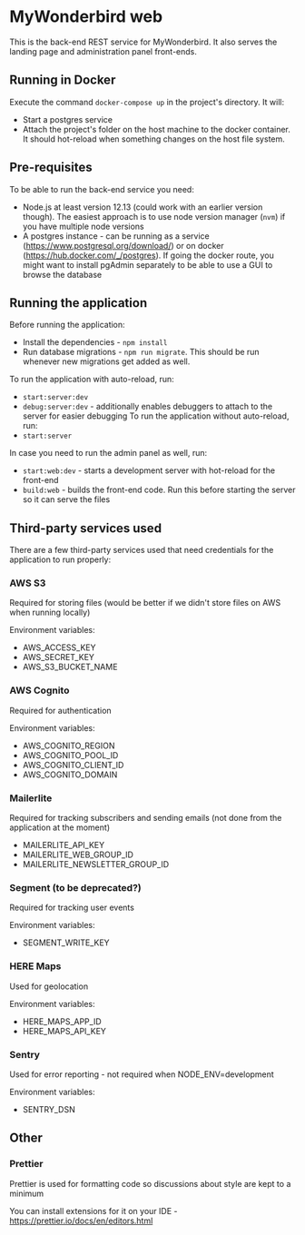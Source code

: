 # MyWonderbird web

This is the back-end REST service for MyWonderbird. 
It also serves the landing page and administration panel front-ends.


## Running in Docker
Execute the command `docker-compose up` in the project's directory. It will:
- Start a postgres service
- Attach the project's folder on the host machine to the docker container. It should hot-reload when something changes on the host file system.

## Pre-requisites
To be able to run the back-end service you need:
- Node.js at least version 12.13 (could work with an earlier version though). The easiest approach is to use node version manager (`nvm`) if you have multiple node versions
- A postgres instance - can be running as a service (https://www.postgresql.org/download/) or on docker (https://hub.docker.com/_/postgres). If going the docker route, you might want to install pgAdmin separately to be able to use a GUI to browse the database

## Running the application
Before running the application:
- Install the dependencies - `npm install`
- Run database migrations - `npm run migrate`. This should be run whenever new migrations get added as well.

To run the application with auto-reload, run:
- `start:server:dev`
- `debug:server:dev` - additionally enables debuggers to attach to the server for easier debugging
To run the application without auto-reload, run:
- `start:server`

In case you need to run the admin panel as well, run:
- `start:web:dev` - starts a development server with hot-reload for the front-end
- `build:web` - builds the front-end code. Run this before starting the server so it can serve the files

## Third-party services used
There are a few third-party services used that need credentials for the application to run properly:

### AWS S3
Required for storing files (would be better if we didn't store files on AWS when running locally)

Environment variables:
- AWS_ACCESS_KEY
- AWS_SECRET_KEY
- AWS_S3_BUCKET_NAME

### AWS Cognito
Required for authentication

Environment variables:
- AWS_COGNITO_REGION
- AWS_COGNITO_POOL_ID
- AWS_COGNITO_CLIENT_ID
- AWS_COGNITO_DOMAIN

### Mailerlite
Required for tracking subscribers and sending emails (not done from the application at the moment)

- MAILERLITE_API_KEY
- MAILERLITE_WEB_GROUP_ID
- MAILERLITE_NEWSLETTER_GROUP_ID

### Segment (to be deprecated?)
Required for tracking user events

Environment variables:
- SEGMENT_WRITE_KEY

### HERE Maps
Used for geolocation

Environment variables:
- HERE_MAPS_APP_ID
- HERE_MAPS_API_KEY

### Sentry
Used for error reporting - not required when NODE_ENV=development

Environment variables:
- SENTRY_DSN

## Other
### Prettier
Prettier is used for formatting code so discussions about style are kept to a minimum

You can install extensions for it on your IDE - https://prettier.io/docs/en/editors.html

